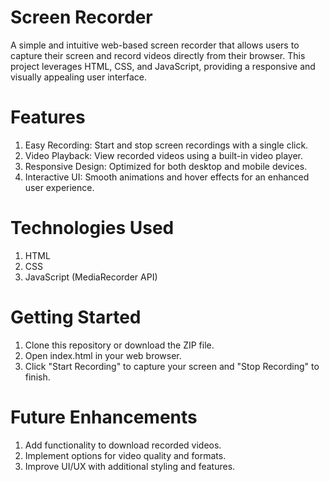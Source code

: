# Screen Recorder
A simple and intuitive web-based screen recorder that allows users to capture their screen and record videos directly from their browser. This project leverages HTML, CSS, and JavaScript, providing a responsive and visually appealing user interface.

# Features
 1. Easy Recording: Start and stop screen recordings with a single click.
 2. Video Playback: View recorded videos using a built-in video player.
 3. Responsive Design: Optimized for both desktop and mobile devices.
 4. Interactive UI: Smooth animations and hover effects for an enhanced user experience.

# Technologies Used
 1. HTML
 2. CSS
 3. JavaScript (MediaRecorder API)

# Getting Started
 1. Clone this repository or download the ZIP file.
 2. Open index.html in your web browser.
 3. Click "Start Recording" to capture your screen and "Stop Recording" to finish.

# Future Enhancements
1. Add functionality to download recorded videos.
2. Implement options for video quality and formats.
3. Improve UI/UX with additional styling and features.
